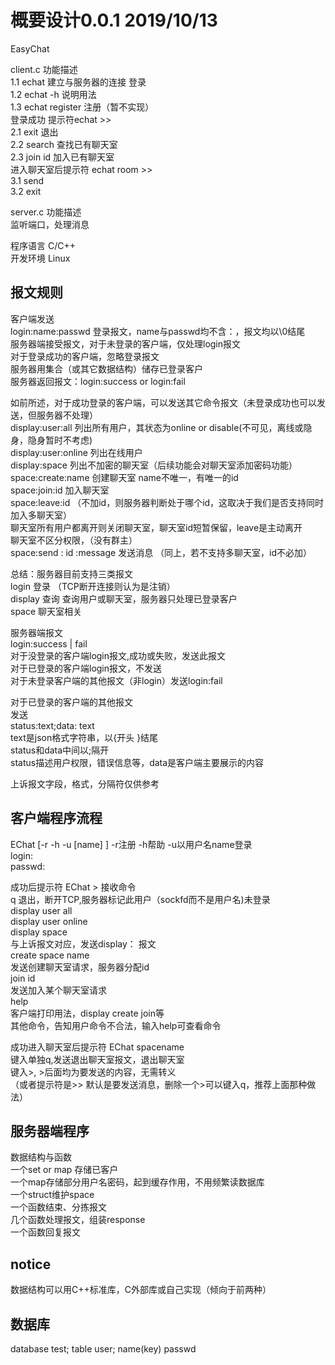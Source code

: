 # 概要设计0.0.1 2019/10/13 

EasyChat  

client.c 功能描述  
1.1 echat 建立与服务器的连接 登录  
1.2 echat -h 说明用法  
1.3 echat register 注册（暂不实现）  
    登录成功 提示符echat >>   
2.1 exit 退出  
2.2 search 查找已有聊天室  
2.3 join id 加入已有聊天室  
    进入聊天室后提示符 echat room >>   
3.1 send  
3.2 exit  

server.c 功能描述  
监听端口，处理消息  

程序语言 C/C++  
开发环境 Linux  

## 报文规则  
客户端发送  
login:name:passwd 登录报文，name与passwd均不含：，报文均以\0结尾  
服务器端接受报文，对于未登录的客户端，仅处理login报文  
对于登录成功的客户端，忽略登录报文  
服务器用集合（或其它数据结构）储存已登录客户  
服务器返回报文：login:success or login:fail  
  
如前所述，对于成功登录的客户端，可以发送其它命令报文（未登录成功也可以发送，但服务器不处理）  
display:user:all 列出所有用户，其状态为online or disable(不可见，离线或隐身，隐身暂时不考虑)  
display:user:online 列出在线用户  
display:space 列出不加密的聊天室（后续功能会对聊天室添加密码功能）  
space:create:name 创建聊天室 name不唯一，有唯一的id  
space:join:id 加入聊天室  
space:leave:id （不加id，则服务器判断处于哪个id，这取决于我们是否支持同时加入多聊天室）  
    聊天室所有用户都离开则关闭聊天室，聊天室id短暂保留，leave是主动离开  
    聊天室不区分权限，（没有群主）  
space:send : id :message 发送消息 （同上，若不支持多聊天室，id不必加）  
  
总结：服务器目前支持三类报文  
login 登录 （TCP断开连接则认为是注销）  
display 查询 查询用户或聊天室，服务器只处理已登录客户  
space 聊天室相关  
  
服务器端报文  
login:success | fail  
对于没登录的客户端login报文,成功或失败，发送此报文  
对于已登录的客户端login报文，不发送  
对于未登录客户端的其他报文（非login）发送login:fail  
  
对于已登录的客户端的其他报文  
发送  
status:text;data: text  
text是json格式字符串，以{开头 }结尾  
status和data中间以;隔开  
status描述用户权限，错误信息等，data是客户端主要展示的内容  

上诉报文字段，格式，分隔符仅供参考  

## 客户端程序流程  
EChat [-r -h -u [name] ] -r注册 -h帮助 -u以用户名name登录  
login:  
passwd:  

成功后提示符 EChat > 接收命令  
q 退出，断开TCP,服务器标记此用户（sockfd而不是用户名)未登录  
display user all  
display user online  
display space  
与上诉报文对应，发送display： 报文  
create space name  
发送创建聊天室请求，服务器分配id  
join id  
发送加入某个聊天室请求  
help  
客户端打印用法，display create join等  
其他命令，告知用户命令不合法，输入help可查看命令  
  
成功进入聊天室后提示符 EChat spacename   
键入单独q,发送退出聊天室报文，退出聊天室  
键入>, >后面均为要发送的内容，无需转义  
（或者提示符是>> 默认是要发送消息，删除一个>可以键入q，推荐上面那种做法）  
  
## 服务器端程序  
数据结构与函数  
一个set or map 存储已客户  
一个map存储部分用户名密码，起到缓存作用，不用频繁读数据库  
一个struct维护space  
一个函数结束、分拣报文  
几个函数处理报文，组装response  
一个函数回复报文  

## notice  
数据结构可以用C++标准库，C外部库或自己实现（倾向于前两种）  


## 数据库
database test;
table user;
name(key) passwd
